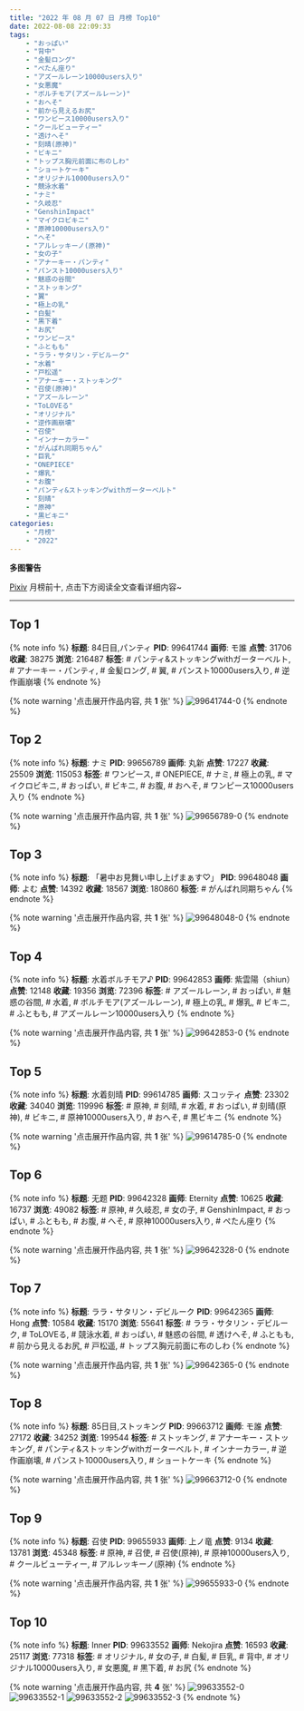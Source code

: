 ```yaml
---
title: "2022 年 08 月 07 日 月榜 Top10"
date: 2022-08-08 22:09:33
tags:
    - "おっぱい"
    - "背中"
    - "金髪ロング"
    - "ぺたん座り"
    - "アズールレーン10000users入り"
    - "女悪魔"
    - "ボルチモア(アズールレーン)"
    - "おへそ"
    - "前から見えるお尻"
    - "ワンピース10000users入り"
    - "クールビューティー"
    - "透けへそ"
    - "刻晴(原神)"
    - "ビキニ"
    - "トップス胸元前面に布のしわ"
    - "ショートケーキ"
    - "オリジナル10000users入り"
    - "競泳水着"
    - "ナミ"
    - "久岐忍"
    - "GenshinImpact"
    - "マイクロビキニ"
    - "原神10000users入り"
    - "へそ"
    - "アルレッキーノ(原神)"
    - "女の子"
    - "アナーキー・パンティ"
    - "パンスト10000users入り"
    - "魅惑の谷間"
    - "ストッキング"
    - "翼"
    - "極上の乳"
    - "白髪"
    - "黒下着"
    - "お尻"
    - "ワンピース"
    - "ふともも"
    - "ララ・サタリン・デビルーク"
    - "水着"
    - "戸松遥"
    - "アナーキー・ストッキング"
    - "召使(原神)"
    - "アズールレーン"
    - "ToLOVEる"
    - "オリジナル"
    - "逆作画崩壊"
    - "召使"
    - "インナーカラー"
    - "がんばれ同期ちゃん"
    - "巨乳"
    - "ONEPIECE"
    - "爆乳"
    - "お腹"
    - "パンティ&ストッキングwithガーターベルト"
    - "刻晴"
    - "原神"
    - "黒ビキニ"
categories:
    - "月榜"
    - "2022"
---
```


<i class="fa fa-triangle-exclamation"></i>**多图警告**<i class="fa fa-triangle-exclamation"></i>

[Pixiv](https://www.pixiv.net/) 月榜前十, 点击下方阅读全文查看详细内容~

<!-- more -->

---

## Top 1

{% note info %}
**标题**: 84日目,パンティ
**PID**: 99641744 **画师**: モ誰
**点赞**: 31706 **收藏**: 38275 **浏览**: 216487
**标签**: # パンティ&ストッキングwithガーターベルト, # アナーキー・パンティ, # 金髪ロング, # 翼, # パンスト10000users入り, # 逆作画崩壊
{% endnote %}

{% note warning '点击展开作品内容, 共 **1** 张' %}
![99641744-0](https://i.pixiv.re/img-original/img/2022/07/11/00/00/09/99641744_p0.jpg)
{% endnote %}

## Top 2

{% note info %}
**标题**: ナミ
**PID**: 99656789 **画师**: 丸新
**点赞**: 17227 **收藏**: 25509 **浏览**: 115053
**标签**: # ワンピース, # ONEPIECE, # ナミ, # 極上の乳, # マイクロビキニ, # おっぱい, # ビキニ, # お腹, # おへそ, # ワンピース10000users入り
{% endnote %}

{% note warning '点击展开作品内容, 共 **1** 张' %}
![99656789-0](https://i.pixiv.re/img-original/img/2022/07/11/19/37/38/99656789_p0.jpg)
{% endnote %}

## Top 3

{% note info %}
**标题**: 「暑中お見舞い申し上げまぁす♡」
**PID**: 99648048 **画师**: よむ
**点赞**: 14392 **收藏**: 18567 **浏览**: 180860
**标签**: # がんばれ同期ちゃん
{% endnote %}

{% note warning '点击展开作品内容, 共 **1** 张' %}
![99648048-0](https://i.pixiv.re/img-original/img/2022/07/11/08/05/20/99648048_p0.png)
{% endnote %}

## Top 4

{% note info %}
**标题**: 水着ボルチモア♪
**PID**: 99642853 **画师**: 紫雲陽（shiun）
**点赞**: 12148 **收藏**: 19356 **浏览**: 72396
**标签**: # アズールレーン, # おっぱい, # 魅惑の谷間, # 水着, # ボルチモア(アズールレーン), # 極上の乳, # 爆乳, # ビキニ, # ふともも, # アズールレーン10000users入り
{% endnote %}

{% note warning '点击展开作品内容, 共 **1** 张' %}
![99642853-0](https://i.pixiv.re/img-original/img/2022/07/11/00/29/14/99642853_p0.jpg)
{% endnote %}

## Top 5

{% note info %}
**标题**: 水着刻晴
**PID**: 99614785 **画师**: スコッティ
**点赞**: 23302 **收藏**: 34040 **浏览**: 119996
**标签**: # 原神, # 刻晴, # 水着, # おっぱい, # 刻晴(原神), # ビキニ, # 原神10000users入り, # おへそ, # 黒ビキニ
{% endnote %}

{% note warning '点击展开作品内容, 共 **1** 张' %}
![99614785-0](https://i.pixiv.re/img-original/img/2022/07/10/00/00/07/99614785_p0.jpg)
{% endnote %}

## Top 6

{% note info %}
**标题**: 无题
**PID**: 99642328 **画师**: Eternity
**点赞**: 10625 **收藏**: 16737 **浏览**: 49082
**标签**: # 原神, # 久岐忍, # 女の子, # GenshinImpact, # おっぱい, # ふともも, # お腹, # へそ, # 原神10000users入り, # ぺたん座り
{% endnote %}

{% note warning '点击展开作品内容, 共 **1** 张' %}
![99642328-0](https://i.pixiv.re/img-original/img/2022/07/11/00/11/25/99642328_p0.jpg)
{% endnote %}

## Top 7

{% note info %}
**标题**: ララ・サタリン・デビルーク
**PID**: 99642365 **画师**: Hong
**点赞**: 10584 **收藏**: 15170 **浏览**: 55641
**标签**: # ララ・サタリン・デビルーク, # ToLOVEる, # 競泳水着, # おっぱい, # 魅惑の谷間, # 透けへそ, # ふともも, # 前から見えるお尻, # 戸松遥, # トップス胸元前面に布のしわ
{% endnote %}

{% note warning '点击展开作品内容, 共 **1** 张' %}
![99642365-0](https://i.pixiv.re/img-original/img/2022/07/11/00/12/48/99642365_p0.jpg)
{% endnote %}

## Top 8

{% note info %}
**标题**: 85日目,ストッキング
**PID**: 99663712 **画师**: モ誰
**点赞**: 27172 **收藏**: 34252 **浏览**: 199544
**标签**: # ストッキング, # アナーキー・ストッキング, # パンティ&ストッキングwithガーターベルト, # インナーカラー, # 逆作画崩壊, # パンスト10000users入り, # ショートケーキ
{% endnote %}

{% note warning '点击展开作品内容, 共 **1** 张' %}
![99663712-0](https://i.pixiv.re/img-original/img/2022/07/12/00/00/23/99663712_p0.jpg)
{% endnote %}

## Top 9

{% note info %}
**标题**: 召使
**PID**: 99655933 **画师**: 上ノ竜
**点赞**: 9134 **收藏**: 13781 **浏览**: 45348
**标签**: # 原神, # 召使, # 召使(原神), # 原神10000users入り, # クールビューティー, # アルレッキーノ(原神)
{% endnote %}

{% note warning '点击展开作品内容, 共 **1** 张' %}
![99655933-0](https://i.pixiv.re/img-original/img/2022/07/11/18/57/10/99655933_p0.jpg)
{% endnote %}

## Top 10

{% note info %}
**标题**: Inner
**PID**: 99633552 **画师**: Nekojira
**点赞**: 16593 **收藏**: 25117 **浏览**: 77318
**标签**: # オリジナル, # 女の子, # 白髪, # 巨乳, # 背中, # オリジナル10000users入り, # 女悪魔, # 黒下着, # お尻
{% endnote %}

{% note warning '点击展开作品内容, 共 **4** 张' %}
![99633552-0](https://i.pixiv.re/img-original/img/2022/07/10/19/24/03/99633552_p0.jpg)
![99633552-1](https://i.pixiv.re/img-original/img/2022/07/10/19/24/03/99633552_p1.jpg)
![99633552-2](https://i.pixiv.re/img-original/img/2022/07/10/19/24/03/99633552_p2.jpg)
![99633552-3](https://i.pixiv.re/img-original/img/2022/07/10/19/24/03/99633552_p3.jpg)
{% endnote %}
